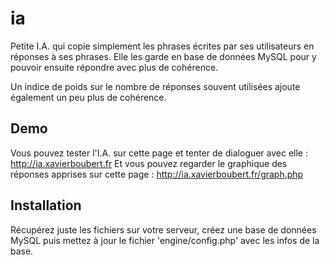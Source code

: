 ia
==

Petite I.A. qui copie simplement les phrases écrites par ses utilisateurs en réponses à ses phrases. Elle les garde en base de données MySQL pour y pouvoir ensuite répondre avec plus de cohérence.

Un indice de poids sur le nombre de réponses souvent utilisées ajoute également un peu plus de cohérence.


Demo
--------

Vous pouvez tester l'I.A. sur cette page et tenter de dialoguer avec elle : http://ia.xavierboubert.fr
Et vous pouvez regarder le graphique des réponses apprises sur cette page : http://ia.xavierboubert.fr/graph.php


Installation
--------

Récupérez juste les fichiers sur votre serveur, créez une base de données MySQL puis mettez à jour le fichier 'engine/config.php' avec les infos de la base.